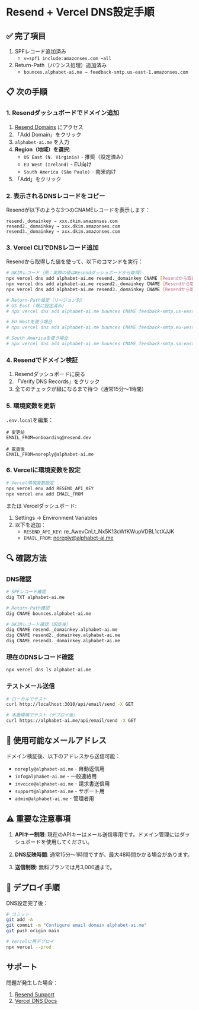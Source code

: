 # Resend + Vercel DNS設定手順

## ✅ 完了項目
1. SPFレコード追加済み
   - `v=spf1 include:amazonses.com ~all`
2. Return-Path（バウンス処理）追加済み
   - `bounces.alphabet-ai.me → feedback-smtp.us-east-1.amazonses.com`

## 📋 次の手順

### 1. Resendダッシュボードでドメイン追加

1. [Resend Domains](https://resend.com/domains) にアクセス
2. 「Add Domain」をクリック
3. `alphabet-ai.me` を入力
4. **Region（地域）を選択**:
   - `US East (N. Virginia)` - 推奨（設定済み）
   - `EU West (Ireland)` - EU向け
   - `South America (São Paulo)` - 南米向け
5. 「Add」をクリック

### 2. 表示されるDNSレコードをコピー

Resendが以下のような3つのCNAMEレコードを表示します：

```
resend._domainkey → xxx.dkim.amazonses.com
resend2._domainkey → xxx.dkim.amazonses.com  
resend3._domainkey → xxx.dkim.amazonses.com
```

### 3. Vercel CLIでDNSレコード追加

Resendから取得した値を使って、以下のコマンドを実行：

```bash
# DKIMレコード（例：実際の値はResendダッシュボードから取得）
npx vercel dns add alphabet-ai.me resend._domainkey CNAME [Resendから取得した値1]
npx vercel dns add alphabet-ai.me resend2._domainkey CNAME [Resendから取得した値2]
npx vercel dns add alphabet-ai.me resend3._domainkey CNAME [Resendから取得した値3]

# Return-Path設定（リージョン別）
# US East (既に設定済み)
# npx vercel dns add alphabet-ai.me bounces CNAME feedback-smtp.us-east-1.amazonses.com

# EU Westを使う場合
# npx vercel dns add alphabet-ai.me bounces CNAME feedback-smtp.eu-west-1.amazonses.com

# South Americaを使う場合
# npx vercel dns add alphabet-ai.me bounces CNAME feedback-smtp.sa-east-1.amazonses.com
```

### 4. Resendでドメイン検証

1. Resendダッシュボードに戻る
2. 「Verify DNS Records」をクリック
3. 全てのチェックが緑になるまで待つ（通常15分〜1時間）

### 5. 環境変数を更新

`.env.local`を編集：
```env
# 変更前
EMAIL_FROM=onboarding@resend.dev

# 変更後
EMAIL_FROM=noreply@alphabet-ai.me
```

### 6. Vercelに環境変数を設定

```bash
# Vercel環境変数設定
npx vercel env add RESEND_API_KEY
npx vercel env add EMAIL_FROM
```

または Vercelダッシュボード:
1. Settings → Environment Variables
2. 以下を追加：
   - `RESEND_API_KEY`: re_AwevCnLt_Nx5K13cWfKWupVDBL1ctXJJK
   - `EMAIL_FROM`: noreply@alphabet-ai.me

## 🔍 確認方法

### DNS確認
```bash
# SPFレコード確認
dig TXT alphabet-ai.me

# Return-Path確認
dig CNAME bounces.alphabet-ai.me

# DKIMレコード確認（設定後）
dig CNAME resend._domainkey.alphabet-ai.me
dig CNAME resend2._domainkey.alphabet-ai.me
dig CNAME resend3._domainkey.alphabet-ai.me
```

### 現在のDNSレコード確認
```bash
npx vercel dns ls alphabet-ai.me
```

### テストメール送信
```bash
# ローカルでテスト
curl http://localhost:3010/api/email/send -X GET

# 本番環境でテスト（デプロイ後）
curl https://alphabet-ai.me/api/email/send -X GET
```

## 📧 使用可能なメールアドレス

ドメイン検証後、以下のアドレスから送信可能：

- `noreply@alphabet-ai.me` - 自動返信用
- `info@alphabet-ai.me` - 一般連絡用
- `invoice@alphabet-ai.me` - 請求書送信用
- `support@alphabet-ai.me` - サポート用
- `admin@alphabet-ai.me` - 管理者用

## ⚠️ 重要な注意事項

1. **APIキー制限**: 現在のAPIキーはメール送信専用です。ドメイン管理にはダッシュボードを使用してください。

2. **DNS反映時間**: 通常15分〜1時間ですが、最大48時間かかる場合があります。

3. **送信制限**: 無料プランでは月3,000通まで。

## 🚀 デプロイ手順

DNS設定完了後：

```bash
# コミット
git add -A
git commit -m "Configure email domain alphabet-ai.me"
git push origin main

# Vercelに再デプロイ
npx vercel --prod
```

## サポート

問題が発生した場合：
1. [Resend Support](https://resend.com/docs)
2. [Vercel DNS Docs](https://vercel.com/docs/projects/domains)